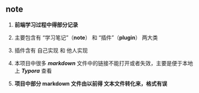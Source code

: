 ## note
1. **前端学习过程中得部分记录**
2. 主要包含有 “学习笔记”（**note**） 和 “插件”（**plugin**） 两大类

3. 插件含有 自己实现 和 他人实现

4. 本项目中很多 ***markdown*** 文件中的链接不能打开或者失效，主要是便于本地上 ***Typora*** 查看

5. **项目中部分 markdown 文件由以前得 文本文件转化来，格式有误**